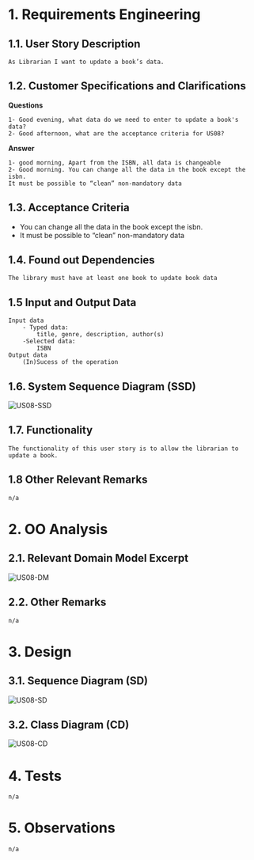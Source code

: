 # 1. Requirements Engineering

## 1.1. User Story Description
    As Librarian I want to update a book’s data.
## 1.2. Customer Specifications and Clarifications

**Questions**

    1- Good evening, what data do we need to enter to update a book's data?
    2- Good afternoon, what are the acceptance criteria for US08?
**Answer**

    1- good morning, Apart from the ISBN, all data is changeable
    2- Good morning. You can change all the data in the book except the isbn.
    It must be possible to “clean” non-mandatory data

## 1.3. Acceptance Criteria

* You can change all the data in the book except the isbn.
* It must be possible to “clean” non-mandatory data

## 1.4. Found out Dependencies
    The library must have at least one book to update book data
## 1.5 Input and Output Data
    Input data
        - Typed data:
            title, genre, description, author(s)
        -Selected data:
            ISBN
    Output data
        (In)Sucess of the operation
## 1.6. System Sequence Diagram (SSD)

![US08-SSD](US08-SSD.svg)

## 1.7. Functionality
    The functionality of this user story is to allow the librarian to update a book.
## 1.8 Other Relevant Remarks
    n/a
# 2. OO Analysis
## 2.1. Relevant Domain Model Excerpt

![US08-DM](US08-DM.svg)

## 2.2. Other Remarks
    n/a

# 3. Design
## 3.1. Sequence Diagram (SD)

![US08-SD](US08-SD.svg)

## 3.2. Class Diagram (CD)

![US08-CD](US08-CD.svg)

# 4. Tests
    n/a
# 5. Observations
    n/a

